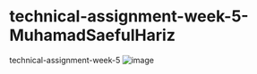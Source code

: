 # technical-assignment-week-5-MuhamadSaefulHariz
technical-assignment-week-5
![image](https://user-images.githubusercontent.com/108129311/181872435-b1531da1-a522-4514-ae61-b92d47ac691b.png)

